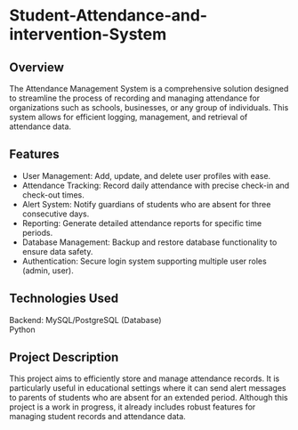 # Student-Attendance-and-intervention-System

<h2>Overview</h2>
<div>
  The Attendance Management System is a comprehensive solution designed to streamline the process of recording and managing attendance for organizations such as schools, businesses, or any group of individuals. This system allows for efficient logging, management, and retrieval of attendance data.
</div>

<h2>Features</h2>
<ul>
  <li>User Management: Add, update, and delete user profiles with ease.</li>
  <li>Attendance Tracking: Record daily attendance with precise check-in and check-out times.</li>
  <li>Alert System: Notify guardians of students who are absent for three consecutive days.</li>
  <li>Reporting: Generate detailed attendance reports for specific time periods.</li>
  <li>Database Management: Backup and restore database functionality to ensure data safety.</li>
  <li>Authentication: Secure login system supporting multiple user roles (admin, user).</li>
</ul>

<h2>Technologies Used</h2>
<div>Backend:
MySQL/PostgreSQL (Database)
<br>
Python
</div>

<h2>Project Description</h2>
<div>This project aims to efficiently store and manage attendance records. It is particularly useful in educational settings where it can send alert messages to parents of students who are absent for an extended period. Although this project is a work in progress, it already includes robust features for managing student records and attendance data.</div>
